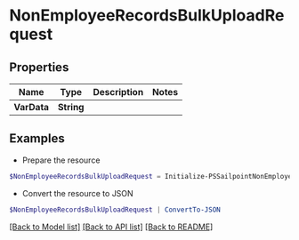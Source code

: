 # NonEmployeeRecordsBulkUploadRequest
## Properties

Name | Type | Description | Notes
------------ | ------------- | ------------- | -------------
**VarData** | **String** |  | 

## Examples

- Prepare the resource
```powershell
$NonEmployeeRecordsBulkUploadRequest = Initialize-PSSailpointNonEmployeeRecordsBulkUploadRequest  -VarData null
```

- Convert the resource to JSON
```powershell
$NonEmployeeRecordsBulkUploadRequest | ConvertTo-JSON
```

[[Back to Model list]](../README.md#documentation-for-models) [[Back to API list]](../README.md#documentation-for-api-endpoints) [[Back to README]](../README.md)

